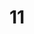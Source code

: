 ---
layout: painting
title: 11
image: /images/paintings/acrylic/JRB Web 27-min.jpg
dimensions: 600mm x 397mm
media: Acrylic on Acrylic
group: Acrylic
---